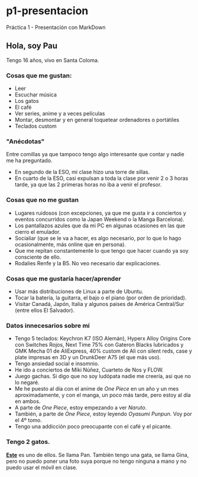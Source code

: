 # p1-presentacion
Práctica 1 - Presentación con MarkDown

## Hola, soy Pau
Tengo 16 años, vivo en Santa Coloma.

### Cosas que me gustan:
- Leer
- Escuchar música
- Los gatos
- El café
- Ver series, anime y a veces películas
- Montar, desmontar y en general toquetear ordenadores o portátiles
- Teclados custom

### "Anécdotas"
Entre comillas ya que tampoco tengo algo interesante que contar y nadie me ha preguntado.

- En segundo de la ESO, mi clase hizo una torre de sillas.
- En cuarto de la ESO, casi expulsan a toda la clase por venir 2 o 3 horas tarde, ya que las 2 primeras horas no iba a venir el profesor.

### Cosas que no me gustan
- Lugares ruidosos (con excepciones, ya que me gusta ir a conciertos y eventos concurridos como la Japan Weekend o la Manga Barcelona).
- Los pantallazos azules que da mi PC en algunas ocasiones en las que cierro el emulador.
- Socialiar (que se le va a hacer, es algo necesario, por lo que lo hago ocasionalmente, más online que en persona).
- Que me repitan constantemente lo que tengo que hacer cuando ya soy consciente de ello.
- Rodalies Renfe y la B5. No veo necesario dar explicaciones.

### Cosas que me gustaría hacer/aprender
- Usar más distribuciones de Linux a parte de Ubuntu.
- Tocar la batería, la guitarra, el bajo o el piano (por orden de prioridad).
- Visitar Canadá, Japón, Italia y algunos paises de América Central/Sur (entre ellos El Salvador).

### Datos innecesarios sobre mí
- Tengo 5 teclados: Keychron K7 (ISO Alemán), Hyperx Alloy Origins Core con Switches Rojos, Next Time 75% con Gateron Blacks lubricados y GMK Mecha 01 de AliExpress, 40% custom de Ali con silent reds, case y plate impresas en 3D y un DrunkDeer A75 (el que más uso).
- Tengo ansiedad social e insomnio.
- He ido a conciertos de Miki Núñez, Cuarteto de Nos y FLOW.
- Juego gachas. Si digo que no soy ludópata nadie me creería, asi que no lo negaré.
- Me he puesto al día con el anime de *One Piece* en un año y un mes aproximadamente, y con el manga, un poco más tarde, pero estoy al día en ambos.
- A parte de *One Piece*, estoy empezando a ver *Naruto*.
- También, a parte de *One Piece*, estoy leyendo *Oyasumi Punpun*. Voy por el 4º tomo.
- Tengo una addicción poco preocupante con el café y el picante.

### Tengo 2 gatos. 
[**Este**](IMG20230216084848.jpg) es uno de ellos. Se llama Pan.
También tengo una gata, se llama Gina, pero no puedo poner una foto suya porque no tengo ninguna a mano y no puedo usar el móvil en clase.

